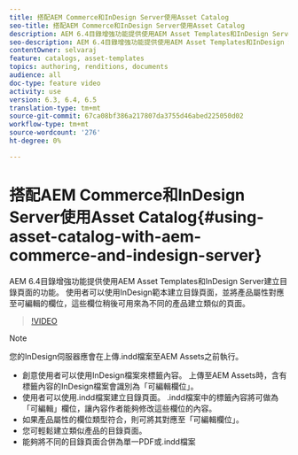 ```yaml
---
title: 搭配AEM Commerce和InDesign Server使用Asset Catalog
seo-title: 搭配AEM Commerce和InDesign Server使用Asset Catalog
description: AEM 6.4目錄增強功能提供使用AEM Asset Templates和InDesign Server建立目錄頁面的功能。  使用者可以使用InDesign範本建立目錄頁面，並將產品屬性對應至可編輯的欄位，這些欄位稍後可用來為不同的產品建立類似的頁面。
seo-description: AEM 6.4目錄增強功能提供使用AEM Asset Templates和InDesign Server建立目錄頁面的功能。  使用者可以使用InDesign範本建立目錄頁面，並將產品屬性對應至可編輯的欄位，這些欄位稍後可用來為不同的產品建立類似的頁面。
contentOwner: selvaraj
feature: catalogs, asset-templates
topics: authoring, renditions, documents
audience: all
doc-type: feature video
activity: use
version: 6.3, 6.4, 6.5
translation-type: tm+mt
source-git-commit: 67ca08bf386a217807da3755d46abed225050d02
workflow-type: tm+mt
source-wordcount: '276'
ht-degree: 0%

---
```



# 搭配AEM Commerce和InDesign Server使用Asset Catalog{#using-asset-catalog-with-aem-commerce-and-indesign-server}

AEM 6.4目錄增強功能提供使用AEM Asset Templates和InDesign Server建立目錄頁面的功能。  使用者可以使用InDesign範本建立目錄頁面，並將產品屬性對應至可編輯的欄位，這些欄位稍後可用來為不同的產品建立類似的頁面。

>[!VIDEO](https://video.tv.adobe.com/v/22540/)

>[!NOTE]
>
>您的InDesign伺服器應會在上傳\.indd檔案至AEM Assets之前執行。

* 創意使用者可以使用InDesign檔案來標籤內容。 上傳至AEM Assets時，含有標籤內容的InDesign檔案會識別為「可編輯欄位」。
* 使用者可以使用\.indd檔案建立目錄頁面。 \.indd檔案中的標籤內容將可做為「可編輯」欄位，讓內容作者能夠修改這些欄位的內容。
* 如果產品屬性的欄位類型符合，則可將其對應至「可編輯欄位」。
* 您可輕鬆建立類似產品的目錄頁面。
* 能夠將不同的目錄頁面合併為單一PDF或\.indd檔案

